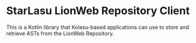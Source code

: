 # StarLasu LionWeb Repository Client

This is a Kotlin library that Kolasu-based applications can use to store and retrieve ASTs from the LionWeb Repository.
